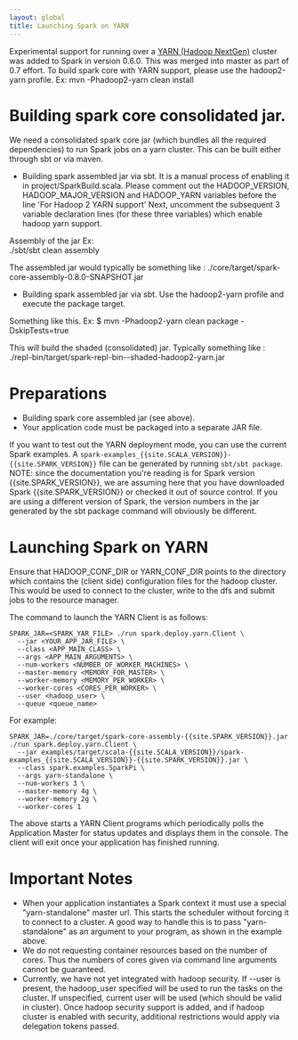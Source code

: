 ```yaml
---
layout: global
title: Launching Spark on YARN
---
```


Experimental support for running over a [YARN (Hadoop
NextGen)](http://hadoop.apache.org/docs/r2.0.2-alpha/hadoop-yarn/hadoop-yarn-site/YARN.html)
cluster was added to Spark in version 0.6.0.  This was merged into master as part of 0.7 effort.
To build spark core with YARN support, please use the hadoop2-yarn profile.
Ex:  mvn -Phadoop2-yarn clean install

# Building spark core consolidated jar.

We need a consolidated spark core jar (which bundles all the required dependencies) to run Spark jobs on a yarn cluster.
This can be built either through sbt or via maven.

- Building spark assembled jar via sbt.
It is a manual process of enabling it in project/SparkBuild.scala.
Please comment out the
  HADOOP_VERSION, HADOOP_MAJOR_VERSION and HADOOP_YARN
variables before the line 'For Hadoop 2 YARN support'
Next, uncomment the subsequent 3 variable declaration lines (for these three variables) which enable hadoop yarn support.

Assembly of the jar Ex:  
./sbt/sbt clean assembly

The assembled jar would typically be something like :
./core/target/spark-core-assembly-0.8.0-SNAPSHOT.jar


- Building spark assembled jar via sbt.
Use the hadoop2-yarn profile and execute the package target.

Something like this. Ex:
$ mvn -Phadoop2-yarn clean package -DskipTests=true


This will build the shaded (consolidated) jar. Typically something like :
./repl-bin/target/spark-repl-bin-<VERSION>-shaded-hadoop2-yarn.jar


# Preparations

- Building spark core assembled jar (see above).
- Your application code must be packaged into a separate JAR file.

If you want to test out the YARN deployment mode, you can use the current Spark examples. A `spark-examples_{{site.SCALA_VERSION}}-{{site.SPARK_VERSION}}` file can be generated by running `sbt/sbt package`. NOTE: since the documentation you're reading is for Spark version {{site.SPARK_VERSION}}, we are assuming here that you have downloaded Spark {{site.SPARK_VERSION}} or checked it out of source control. If you are using a different version of Spark, the version numbers in the jar generated by the sbt package command will obviously be different.

# Launching Spark on YARN

Ensure that HADOOP_CONF_DIR or YARN_CONF_DIR points to the directory which contains the (client side) configuration files for the hadoop cluster.
This would be used to connect to the cluster, write to the dfs and submit jobs to the resource manager.

The command to launch the YARN Client is as follows:

    SPARK_JAR=<SPARK_YAR_FILE> ./run spark.deploy.yarn.Client \
      --jar <YOUR_APP_JAR_FILE> \
      --class <APP_MAIN_CLASS> \
      --args <APP_MAIN_ARGUMENTS> \
      --num-workers <NUMBER_OF_WORKER_MACHINES> \
      --master-memory <MEMORY_FOR_MASTER> \
      --worker-memory <MEMORY_PER_WORKER> \
      --worker-cores <CORES_PER_WORKER> \
      --user <hadoop_user> \
      --queue <queue_name>

For example:

    SPARK_JAR=./core/target/spark-core-assembly-{{site.SPARK_VERSION}}.jar ./run spark.deploy.yarn.Client \
      --jar examples/target/scala-{{site.SCALA_VERSION}}/spark-examples_{{site.SCALA_VERSION}}-{{site.SPARK_VERSION}}.jar \
      --class spark.examples.SparkPi \
      --args yarn-standalone \
      --num-workers 3 \
      --master-memory 4g \
      --worker-memory 2g \
      --worker-cores 1

The above starts a YARN Client programs which periodically polls the Application Master for status updates and displays them in the console. The client will exit once your application has finished running.

# Important Notes

- When your application instantiates a Spark context it must use a special "yarn-standalone" master url. This starts the scheduler without forcing it to connect to a cluster. A good way to handle this is to pass "yarn-standalone" as an argument to your program, as shown in the example above.
- We do not requesting container resources based on the number of cores. Thus the numbers of cores given via command line arguments cannot be guaranteed.
- Currently, we have not yet integrated with hadoop security. If --user is present, the hadoop_user specified will be used to run the tasks on the cluster. If unspecified, current user will be used (which should be valid in cluster).
  Once hadoop security support is added, and if hadoop cluster is enabled with security, additional restrictions would apply via delegation tokens passed.
